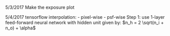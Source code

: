 5/3/2017
Make the exposure plot

5/4/2017
tensorflow interpolation:
    - pixel-wise
    - psf-wise
Step 1:
    use 1-layer feed-forward neural network
    with hidden unit given by:
    $n_h = 2 \sqrt(n_i + n_o) + \alpha$